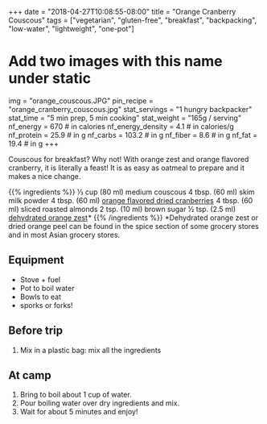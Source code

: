 +++
date = "2018-04-27T10:08:55-08:00"
title = "Orange Cranberry Couscous"
tags = ["vegetarian", "gluten-free", "breakfast", "backpacking", "low-water", "lightweight", "one-pot"]
# Add two images with this name under static
img = "orange_couscous.JPG"
pin_recipe = "orange_cranberry_couscous.jpg"
stat_servings = "1 hungry backpacker"
stat_time = "5 min prep, 5 min cooking"
stat_weight = "165g / serving"
nf_energy = 670 # in calories
nf_energy_density = 4.1 # in calories/g
nf_protein = 25.9 # in g
nf_carbs = 103.2 # in g
nf_fiber = 8.6 # in g
nf_fat = 19.4 # in g
+++

Couscous for breakfast? Why not! With orange zest and orange flavored cranberry, it is literally a feast! It is as easy as oatmeal to prepare and it makes a nice change. 

{{% ingredients %}}
⅓ cup (80 ml) medium couscous
4 tbsp. (60 ml) skim milk powder
4 tbsp. (60 ml) <a target="_blank" href="https://www.amazon.com/gp/product/B007T2PDB8/ref=as_li_tl?ie=UTF8&camp=1789&creative=9325&creativeASIN=B007T2PDB8&linkCode=as2&tag=gourmethiking-20&linkId=fe57e085a34042ffce0cde5febb7eb2f">orange flavored dried cranberries</a><img src="//ir-na.amazon-adsystem.com/e/ir?t=gourmethiking-20&l=am2&o=1&a=B007T2PDB8" width="1" height="1" border="0" alt="" style="border:none !important; margin:0px !important;" />
4 tbsp. (60 ml) sliced roasted almonds
2 tsp. (10 ml) brown sugar
½ tsp. (2.5 ml) <a target="_blank" href="https://www.amazon.com/gp/product/B0004N14D0/ref=as_li_tl?ie=UTF8&camp=1789&creative=9325&creativeASIN=B0004N14D0&linkCode=as2&tag=gourmethiking-20&linkId=210bb4ab563bd6905394d3363f1f56ab">dehydrated orange zest</a><img src="//ir-na.amazon-adsystem.com/e/ir?t=gourmethiking-20&l=am2&o=1&a=B0004N14D0" width="1" height="1" border="0" alt="" style="border:none !important; margin:0px !important;" />\*
{{% /ingredients %}}
\*Dehydrated orange zest or dried orange peel can be found in the spice section of some grocery stores and in most Asian grocery stores.

## Equipment
- Stove + fuel
- Pot to boil water
- Bowls to eat
- sporks or forks!

## Before trip
1. Mix in a plastic bag: mix all the ingredients
 
## At camp
1. Bring to boil about 1 cup of water.
1. Pour boiling water over dry ingredients and mix.
1. Wait for about 5 minutes and enjoy!
